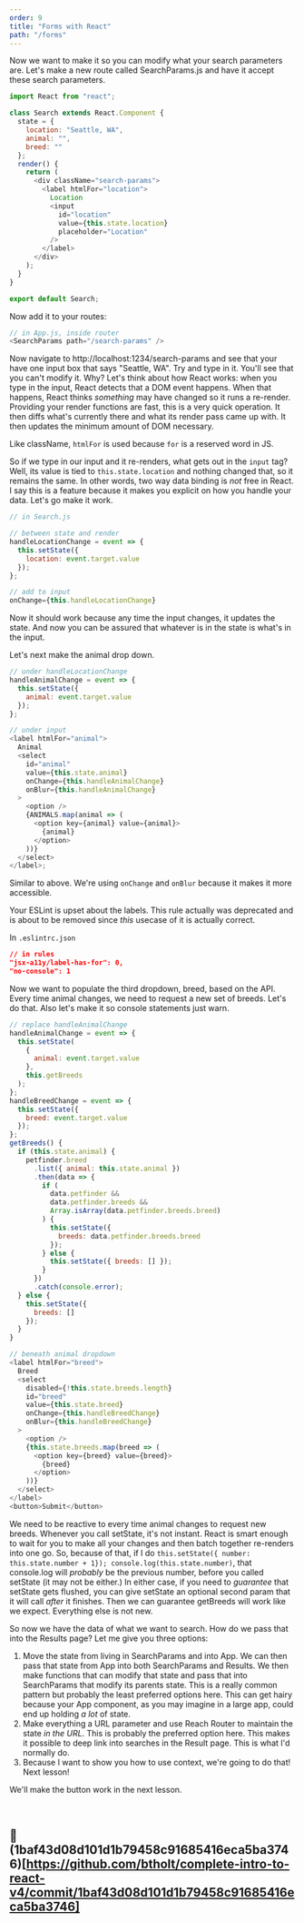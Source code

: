```yaml
---
order: 9
title: "Forms with React"
path: "/forms"
---
```


Now we want to make it so you can modify what your search parameters are. Let's make a new route called SearchParams.js and have it accept these search parameters.

```javascript
import React from "react";

class Search extends React.Component {
  state = {
    location: "Seattle, WA",
    animal: "",
    breed: ""
  };
  render() {
    return (
      <div className="search-params">
        <label htmlFor="location">
          Location
          <input
            id="location"
            value={this.state.location}
            placeholder="Location"
          />
        </label>
      </div>
    );
  }
}

export default Search;
```

Now add it to your routes:

```javascript
// in App.js, inside router
<SearchParams path="/search-params" />
```

Now navigate to http://localhost:1234/search-params and see that your have one input box that says "Seattle, WA". Try and type in it. You'll see that you can't modify it. Why? Let's think about how React works: when you type in the input, React detects that a DOM event happens. When that happens, React thinks _something_ may have changed so it runs a re-render. Providing your render functions are fast, this is a very quick operation. It then diffs what's currently there and what its render pass came up with. It then updates the minimum amount of DOM necessary.

Like className, `htmlFor` is used because `for` is a reserved word in JS.

So if we type in our input and it re-renders, what gets out in the `input` tag? Well, its value is tied to `this.state.location` and nothing changed that, so it remains the same. In other words, two way data binding is _not_ free in React. I say this is a feature because it makes you explicit on how you handle your data. Let's go make it work.

```javascript
// in Search.js

// between state and render
handleLocationChange = event => {
  this.setState({
    location: event.target.value
  });
};

// add to input
onChange={this.handleLocationChange}
```

Now it should work because any time the input changes, it updates the state. And now you can be assured that whatever is in the state is what's in the input.

Let's next make the animal drop down.

```javascript
// under handleLocationChange
handleAnimalChange = event => {
  this.setState({
    animal: event.target.value
  });
};

// under input
<label htmlFor="animal">
  Animal
  <select
    id="animal"
    value={this.state.animal}
    onChange={this.handleAnimalChange}
    onBlur={this.handleAnimalChange}
  >
    <option />
    {ANIMALS.map(animal => (
      <option key={animal} value={animal}>
        {animal}
      </option>
    ))}
  </select>
</label>;
```

Similar to above. We're using `onChange` and `onBlur` because it makes it more accessible.

Your ESLint is upset about the labels. This rule actually was deprecated and is about to be removed since _this_ usecase of it is actually correct.

In `.eslintrc.json`

```json
// in rules
"jsx-a11y/label-has-for": 0,
"no-console": 1
```

Now we want to populate the third dropdown, breed, based on the API. Every time animal changes, we need to request a new set of breeds. Let's do that. Also let's make it so console statements just warn.

```javascript
// replace handleAnimalChange
handleAnimalChange = event => {
  this.setState(
    {
      animal: event.target.value
    },
    this.getBreeds
  );
};
handleBreedChange = event => {
  this.setState({
    breed: event.target.value
  });
};
getBreeds() {
  if (this.state.animal) {
    petfinder.breed
      .list({ animal: this.state.animal })
      .then(data => {
        if (
          data.petfinder &&
          data.petfinder.breeds &&
          Array.isArray(data.petfinder.breeds.breed)
        ) {
          this.setState({
            breeds: data.petfinder.breeds.breed
          });
        } else {
          this.setState({ breeds: [] });
        }
      })
      .catch(console.error);
  } else {
    this.setState({
      breeds: []
    });
  }
}

// beneath animal dropdown
<label htmlFor="breed">
  Breed
  <select
    disabled={!this.state.breeds.length}
    id="breed"
    value={this.state.breed}
    onChange={this.handleBreedChange}
    onBlur={this.handleBreedChange}
  >
    <option />
    {this.state.breeds.map(breed => (
      <option key={breed} value={breed}>
        {breed}
      </option>
    ))}
  </select>
</label>
<button>Submit</button>
```

We need to be reactive to every time animal changes to request new breeds. Whenever you call setState, it's not instant. React is smart enough to wait for you to make all your changes and then batch together re-renders into one go. So, because of that, if I do `this.setState({ number: this.state.number + 1}); console.log(this.state.number)`, that console.log will _probably_ be the previous number, before you called setState (it may not be either.) In either case, if you need to _guarantee_ that setState gets flushed, you can give setState an optional second param that it will call _after_ it finishes. Then we can guarantee getBreeds will work like we expect. Everything else is not new.

So now we have the data of what we want to search. How do we pass that into the Results page? Let me give you three options:

1. Move the state from living in SearchParams and into App. We can then pass that state from App into both SearchParams and Results. We then make functions that can modify that state and pass that into SearchParams that modify its parents state. This is a really common pattern but probably the least preferred options here. This can get hairy because your App component, as you may imagine in a large app, could end up holding _a lot_ of state.
1. Make everything a URL parameter and use Reach Router to maintain the state _in the URL_. This is probably the preferred option here. This makes it possible to deep link into searches in the Result page. This is what I'd normally do.
1. Because I want to show you how to use context, we're going to do that! Next lesson!

We'll make the button work in the next lesson.

&nbsp;

## 🌳 (1baf43d08d101d1b79458c91685416eca5ba3746)[https://github.com/btholt/complete-intro-to-react-v4/commit/1baf43d08d101d1b79458c91685416eca5ba3746]

